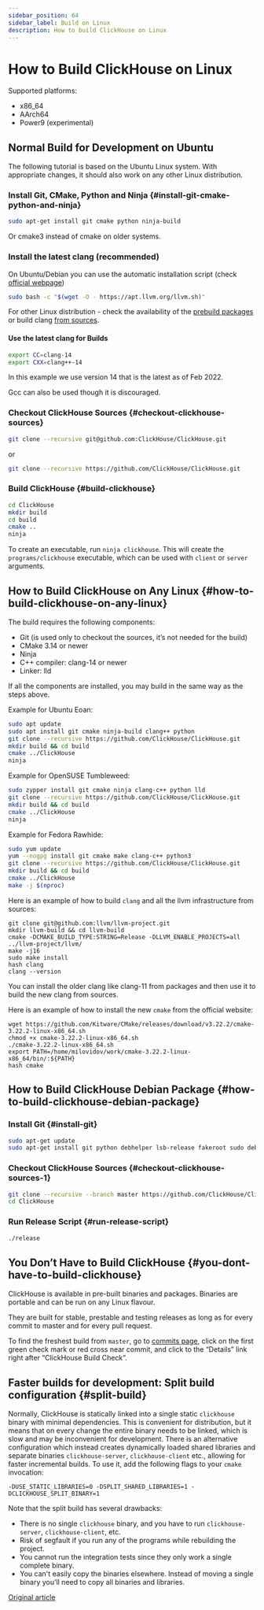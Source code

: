 ```yaml
---
sidebar_position: 64
sidebar_label: Build on Linux
description: How to build ClickHouse on Linux
---
```


# How to Build ClickHouse on Linux

Supported platforms:

-   x86_64
-   AArch64
-   Power9 (experimental)

## Normal Build for Development on Ubuntu

The following tutorial is based on the Ubuntu Linux system. With appropriate changes, it should also work on any other Linux distribution.

### Install Git, CMake, Python and Ninja {#install-git-cmake-python-and-ninja}

``` bash
sudo apt-get install git cmake python ninja-build
```

Or cmake3 instead of cmake on older systems.

### Install the latest clang (recommended)

On Ubuntu/Debian you can use the automatic installation script (check [official webpage](https://apt.llvm.org/))

```bash
sudo bash -c "$(wget -O - https://apt.llvm.org/llvm.sh)"
```

For other Linux distribution - check the availability of the [prebuild packages](https://releases.llvm.org/download.html) or build clang [from sources](https://clang.llvm.org/get_started.html).

#### Use the latest clang for Builds

``` bash
export CC=clang-14
export CXX=clang++-14
```

In this example we use version 14 that is the latest as of Feb 2022.

Gcc can also be used though it is discouraged.

### Checkout ClickHouse Sources {#checkout-clickhouse-sources}

``` bash
git clone --recursive git@github.com:ClickHouse/ClickHouse.git
```

or

``` bash
git clone --recursive https://github.com/ClickHouse/ClickHouse.git
```

### Build ClickHouse {#build-clickhouse}

``` bash
cd ClickHouse
mkdir build
cd build
cmake ..
ninja
```

To create an executable, run `ninja clickhouse`.
This will create the `programs/clickhouse` executable, which can be used with `client` or `server` arguments.

## How to Build ClickHouse on Any Linux {#how-to-build-clickhouse-on-any-linux}

The build requires the following components:

-   Git (is used only to checkout the sources, it’s not needed for the build)
-   CMake 3.14 or newer
-   Ninja
-   C++ compiler: clang-14 or newer
-   Linker: lld

If all the components are installed, you may build in the same way as the steps above.

Example for Ubuntu Eoan:
``` bash
sudo apt update
sudo apt install git cmake ninja-build clang++ python
git clone --recursive https://github.com/ClickHouse/ClickHouse.git
mkdir build && cd build
cmake ../ClickHouse
ninja
```

Example for OpenSUSE Tumbleweed:
``` bash
sudo zypper install git cmake ninja clang-c++ python lld
git clone --recursive https://github.com/ClickHouse/ClickHouse.git
mkdir build && cd build
cmake ../ClickHouse
ninja
```

Example for Fedora Rawhide:
``` bash
sudo yum update
yum --nogpg install git cmake make clang-c++ python3
git clone --recursive https://github.com/ClickHouse/ClickHouse.git
mkdir build && cd build
cmake ../ClickHouse
make -j $(nproc)
```

Here is an example of how to build `clang` and all the llvm infrastructure from sources:

```
git clone git@github.com:llvm/llvm-project.git
mkdir llvm-build && cd llvm-build
cmake -DCMAKE_BUILD_TYPE:STRING=Release -DLLVM_ENABLE_PROJECTS=all ../llvm-project/llvm/
make -j16
sudo make install
hash clang
clang --version
```

You can install the older clang like clang-11 from packages and then use it to build the new clang from sources.

Here is an example of how to install the new `cmake` from the official website:

```
wget https://github.com/Kitware/CMake/releases/download/v3.22.2/cmake-3.22.2-linux-x86_64.sh
chmod +x cmake-3.22.2-linux-x86_64.sh
./cmake-3.22.2-linux-x86_64.sh
export PATH=/home/milovidov/work/cmake-3.22.2-linux-x86_64/bin/:${PATH}
hash cmake
```

## How to Build ClickHouse Debian Package {#how-to-build-clickhouse-debian-package}

### Install Git {#install-git}

``` bash
sudo apt-get update
sudo apt-get install git python debhelper lsb-release fakeroot sudo debian-archive-keyring debian-keyring
```

### Checkout ClickHouse Sources {#checkout-clickhouse-sources-1}

``` bash
git clone --recursive --branch master https://github.com/ClickHouse/ClickHouse.git
cd ClickHouse
```

### Run Release Script {#run-release-script}

``` bash
./release
```

## You Don’t Have to Build ClickHouse {#you-dont-have-to-build-clickhouse}

ClickHouse is available in pre-built binaries and packages. Binaries are portable and can be run on any Linux flavour.

They are built for stable, prestable and testing releases as long as for every commit to master and for every pull request.

To find the freshest build from `master`, go to [commits page](https://github.com/ClickHouse/ClickHouse/commits/master), click on the first green check mark or red cross near commit, and click to the “Details” link right after “ClickHouse Build Check”.

## Faster builds for development: Split build configuration {#split-build}

Normally, ClickHouse is statically linked into a single static `clickhouse` binary with minimal dependencies. This is convenient for distribution, but it means that on every change the entire binary needs to be linked, which is slow and may be inconvenient for development. There is an alternative configuration which instead creates dynamically loaded shared libraries and separate binaries `clickhouse-server`, `clickhouse-client` etc., allowing for faster incremental builds. To use it, add the following flags to your `cmake` invocation:
```
-DUSE_STATIC_LIBRARIES=0 -DSPLIT_SHARED_LIBRARIES=1 -DCLICKHOUSE_SPLIT_BINARY=1
```

Note that the split build has several drawbacks:
* There is no single `clickhouse` binary, and you have to run `clickhouse-server`, `clickhouse-client`, etc.
* Risk of segfault if you run any of the programs while rebuilding the project.
* You cannot run the integration tests since they only work a single complete binary.
* You can't easily copy the binaries elsewhere. Instead of moving a single binary you'll need to copy all binaries and libraries.

[Original article](https://clickhouse.com/docs/en/development/build/) <!--hide-->
